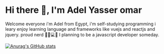 # Hi there 👋, I'm Adel Yasser omar 
Welcome everyone i'm Adel from Egypt, i'm self-studying programming i leary enjoy learning language and frameworks like vuejs and reactjs and jquery. proud nerd 👨‍🎓💻💪
I planning to be a javascript developer someday.

[![Anurag's GitHub stats](https://github-readme-stats.vercel.app/api?username=adel)](https://github.com/anuraghazra/github-readme-stats)


